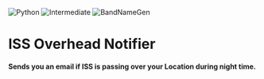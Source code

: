 ![Python](https://img.shields.io/badge/Python-3776AB.svg?style=flat&logo=Python&logoColor=white)
![Intermediate](https://img.shields.io/badge/-Intermediate-sucess?style=flat&logo=Python&logoColor=white)
![BandNameGen](https://img.shields.io/badge/ISS%20Overhead%20Notifier-important?style=flat)

# ISS Overhead Notifier
#### Sends you an email if ISS is passing over your Location during night time.
